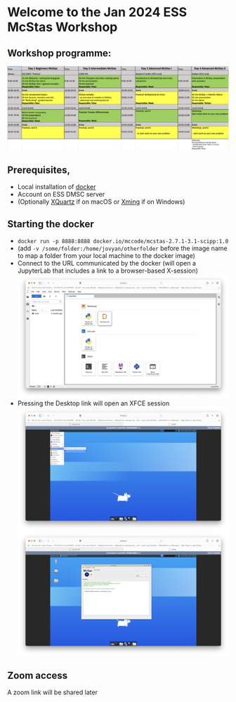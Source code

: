# Welcome to the Jan 2024 ESS McStas Workshop

## Workshop programme:
[![Workshop programme](pics/programme.png)](https://docs.google.com/spreadsheets/d/1KWNWQxnGK3B8UPHIBGtvUSGSvkVtw4gwqExXmb3KR2k/edit?usp=sharing)

## Prerequisites, 
- Local installation of [docker](https://www.docker.com/products/docker-desktop)
- Account on ESS DMSC server
- (Optionally [XQuartz](https://www.xquartz.org) if on macOS or [Xming](https://sourceforge.net/projects/xming/files/latest/download) if on Windows)

## Starting the docker
- ```docker run -p 8888:8888 docker.io/mccode/mcstas-2.7.1-3.1-scipp:1.0``` 
- (add ```-v /some/folder:/home/jovyan/otherfolder``` before the image name to map a folder from your local machine to the docker image)
- Connect to the URL communicated by the docker (will open a JupyterLab that includes a link to a browser-based X-session)
![Jupyter started](pics/Jupyterlab.png)
- Pressing the Desktop link will open an XFCE session
![Finding McStas](pics/XFCE_McStas_launchers.png)
![McStas started](pics/McStas_3.1_started.png)

## Zoom access
A zoom link will be shared later
